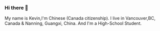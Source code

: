 ### Hi there 👋

My name is Kevin,I'm Chinese (Canada citizenship).
I live in Vancouver,BC, Canada & Nanning, Guangxi, China.
And I'm a High-School Student.
